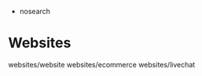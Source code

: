   - nosearch

# Websites

<div class="toctree">

websites/website websites/ecommerce websites/livechat

</div>
